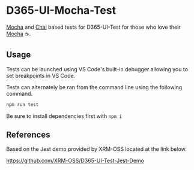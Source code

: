 # D365-UI-Mocha-Test

[Mocha](https://github.com/mochajs/mocha) and [Chai](https://www.chaijs.com/) based tests for D365-UI-Test for those who love their [Mocha](https://github.com/mochajs/mocha) ☕️. 

## Usage
Tests can be launched using VS Code's built-in debugger allowing you to set breakpoints in VS Code.

Tests can alternately be ran from the command line using the following command.
``` bash
npm run test 
``` 
Be sure to install dependencies first with ```npm i```

## References
Based on the Jest demo provided by XRM-OSS located at the link below.

https://github.com/XRM-OSS/D365-UI-Test-Jest-Demo
